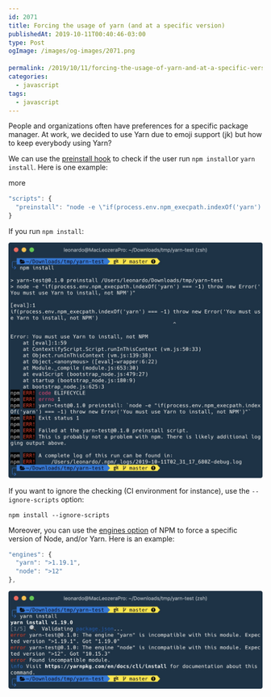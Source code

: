```yaml
---
id: 2071
title: Forcing the usage of yarn (and at a specific version)
publishedAt: 2019-10-11T00:40:46-03:00
type: Post
ogImage: /images/og-images/2071.png

permalink: /2019/10/11/forcing-the-usage-of-yarn-and-at-a-specific-version/
categories:
  - javascript
tags:
  - javascript
---
```

People and organizations often have preferences for a specific package manager. At work, we decided to use Yarn due to emoji support (jk) but how to keep everybody using Yarn?&nbsp;

We can use the [preinstall hook](https://docs.npmjs.com/misc/scripts) to check if the user run `npm install`or `yarn install`. Here is one example:

<span className="hidden">more</span>

```js title="package.json"
"scripts": {
  "preinstall": "node -e \"if(process.env.npm_execpath.indexOf('yarn') === -1) throw new Error('You must use Yarn to install, not NPM')\"",
}
```

If you run `npm install`:

![Terminal](/wp-content/uploads/2019/10/npm-install.jpg)

If you want to ignore the checking (CI environment for instance), use the `--ignore-scripts` option:&nbsp;

```
npm install --ignore-scripts
```

Moreover, you can use the [engines option](https://docs.npmjs.com/files/package.json#engines) of NPM to force a specific version of Node, and/or Yarn. Here is an example:

```js title="package.json"
"engines": {
  "yarn": ">1.19.1",
  "node": ">12"
},
```

![Terminal](/wp-content/uploads/2019/10/npm-engines.jpg)
